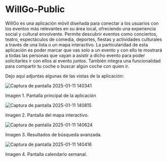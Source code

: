 # WillGo-Public
WillGo es una aplicación móvil diseñada para conectar a los usuarios con los eventos más relevantes en su área local, ofreciendo una experiencia social y cultural envolvente. Permite descubrir eventos como conciertos, teatro, espectáculos de comedia, deportes, fiestas y actividades culturales a través de una lista o un mapa interactivo. La particularidad de esta aplicación es poder marcar que vas solo a un evento y con ello te mostrará a todas las personas que vayan a asistir a dicho evento para poder solicitarles ir con ellos al evento juntos. También integra una funcionalidad para compartir tu coche o buscar algún coche con quien ir.

Dejo aquí adjuntas algunas de las vistas de la aplicación:

![Captura de pantalla 2025-01-11 140341](https://github.com/user-attachments/assets/13876869-be94-4611-8f1c-e26205ae060e)

Imagen 1. Pantalla principal de la aplicación

![Captura de pantalla 2025-01-11 140815](https://github.com/user-attachments/assets/6a950507-7bf6-4960-ad12-9ec77f7609eb)

Imagen 2. Pantalla del mapa interactivo.

![Captura de pantalla 2025-01-11 140624](https://github.com/user-attachments/assets/bfda1b1d-6cf5-4a05-b1b1-b9f4ea5ea141)

Imagen 3. Resultados de búsqueda avanzada.

![Captura de pantalla 2025-01-11 140416](https://github.com/user-attachments/assets/364a4c6f-5189-4630-9f39-8051a1b54bf5)

Imagen 4. Pantalla calendario semanal.


